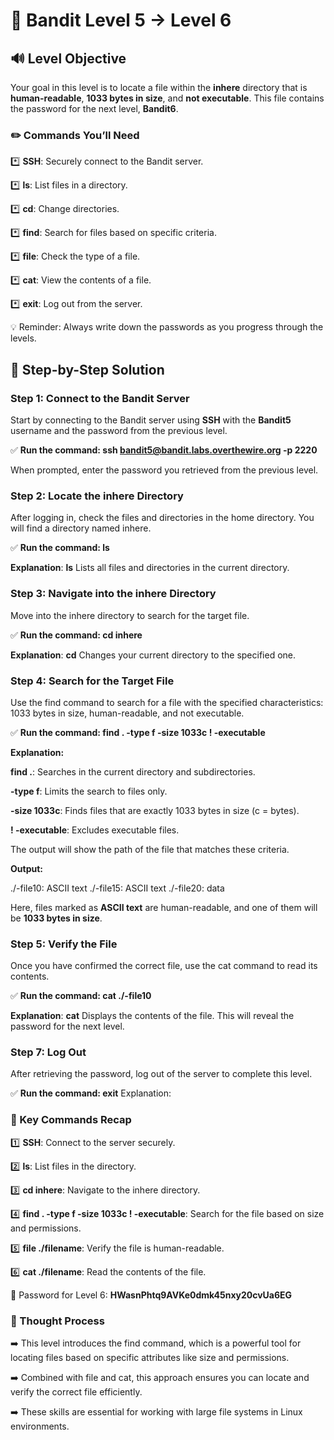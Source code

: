 # 🎲 Bandit Level 5 → Level 6


## 🔊 Level Objective


Your goal in this level is to locate a file within the **inhere** directory that is **human-readable**, **1033 bytes in size**, and **not executable**. This file contains the password for the next level, **Bandit6**.


### ✏️ Commands You’ll Need

:asterisk: **SSH**: Securely connect to the Bandit server.

:asterisk: **ls**: List files in a directory.

:asterisk: **cd**: Change directories.

:asterisk: **find**: Search for files based on specific criteria.

:asterisk: **file**: Check the type of a file.

:asterisk: **cat**: View the contents of a file.

:asterisk: **exit**: Log out from the server.


💡 Reminder: Always write down the passwords as you progress through the levels.



## 📃 Step-by-Step Solution

### Step 1: Connect to the Bandit Server


Start by connecting to the Bandit server using **SSH** with the **Bandit5** username and the password from the previous level.

:white_check_mark: **Run the command: ssh bandit5@bandit.labs.overthewire.org -p 2220**

When prompted, enter the password you retrieved from the previous level.


### Step 2: Locate the inhere Directory

After logging in, check the files and directories in the home directory. You will find a directory named inhere.

:white_check_mark: **Run the command: ls**

**Explanation**: **ls** Lists all files and directories in the current directory.



### Step 3: Navigate into the inhere Directory


Move into the inhere directory to search for the target file.

:white_check_mark: **Run the command: cd inhere**

**Explanation**: **cd** Changes your current directory to the specified one.


### Step 4: Search for the Target File

Use the find command to search for a file with the specified characteristics: 1033 bytes in size, human-readable, and not executable.

:white_check_mark: **Run the command: find . -type f -size 1033c ! -executable**

**Explanation:**

**find .**: Searches in the current directory and subdirectories.

**-type f**: Limits the search to files only.

**-size 1033c**: Finds files that are exactly 1033 bytes in size (c = bytes).

**! -executable**: Excludes executable files.


The output will show the path of the file that matches these criteria.

**Output:**

./-file10: ASCII text ./-file15: ASCII text ./-file20: data

Here, files marked as **ASCII text** are human-readable, and one of them will be **1033 bytes in size**.



### Step 5: Verify the File

Once you have confirmed the correct file, use the cat command to read its contents.

:white_check_mark: **Run the command: cat ./-file10**

**Explanation**: **cat** Displays the contents of the file. This will reveal the password for the next level.


### Step 7: Log Out

After retrieving the password, log out of the server to complete this level.

:white_check_mark: **Run the command: exit**
Explanation:



### :round_pushpin: Key Commands Recap


:one: **SSH**: Connect to the server securely.

:two: **ls**: List files in the directory.

:three: **cd inhere**: Navigate to the inhere directory.

:four: **find . -type f -size 1033c ! -executable**: Search for the file based on 
size and permissions.

:five: **file ./filename**: Verify the file is human-readable.

:six: **cat ./filename**: Read the contents of the file.


🔑 Password for Level 6: **HWasnPhtq9AVKe0dmk45nxy20cvUa6EG**




### 🔎 Thought Process


:arrow_right: This level introduces the find command, which is a powerful tool for locating files based on specific attributes like size and permissions. 

:arrow_right: Combined with file and cat, this approach ensures you can locate and verify the correct file efficiently. 

:arrow_right: These skills are essential for working with large file systems in Linux environments.